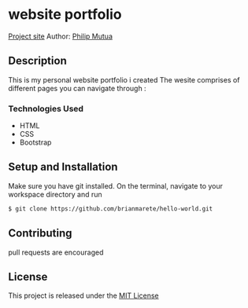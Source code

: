 # website portfolio
[Project site]( https://pmutua.github.io/)
Author: [Philip Mutua](pmutua@live.com)
## Description
This is my personal website portfolio i created 
The wesite comprises of different pages you can navigate through :
### Technologies Used
* HTML
* CSS
* Bootstrap
## Setup and Installation
Make sure you have git installed. On the terminal, navigate to your workspace directory and run

```bash
$ git clone https://github.com/brianmarete/hello-world.git

```
## Contributing
pull requests are encouraged 
## License
This project is released under the [MIT License](./LICENSE.md)
